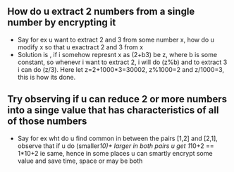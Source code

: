 ## How do u extract 2 numbers from a single number by encrypting it
- Say for ex u want to extract 2 and 3 from some number x, how do u modify x so that u exactract 2 and 3 from x
- Solution is , if i somehow represnt x as (2+b3) be z, where b is some constant, so whenevr i want to extract 2, i will do (z%b) and to extract 3 i can do (z/3). Here let z=2+1000*3=30002, z%1000=2 and z/1000=3, this is how its done.
## Try observing if u can reduce 2 or more numbers into a singe value that has characteristics of all of those numbers
- Say for ex wht do u find common in between the pairs [1,2] and [2,1], observe that if u do (smaller*10)+ larger in both pairs u get 1*10+2 ==  1*10+2 ie same, hence in some places u can smartly encrypt some value and save time, space or may be both
